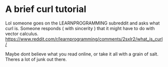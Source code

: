 # A brief curl tutorial

Lol someone goes on the LEARNPROGRAMMING subreddit and asks what curl is. Someone responds ( with sincerity ) that it might have to do
with vector calculus.
https://www.reddit.com/r/learnprogramming/comments/2sxlr2/what_is_curl/

Maybe dont believe what you read online, or take it all with a grain of salt. Theres a lot of junk out there.
